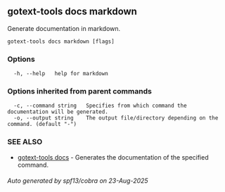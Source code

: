 ## gotext-tools docs markdown

Generate documentation in markdown.

```
gotext-tools docs markdown [flags]
```

### Options

```
  -h, --help   help for markdown
```

### Options inherited from parent commands

```
  -c, --command string   Specifies from which command the documentation will be generated.
  -o, --output string    The output file/directory depending on the command. (default "-")
```

### SEE ALSO

* [gotext-tools docs](gotext-tools_docs.md)	 - Generates the documentation of the specified command.

###### Auto generated by spf13/cobra on 23-Aug-2025
